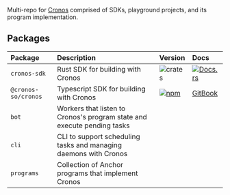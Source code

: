 Multi-repo for [Cronos](https://www.cronos.so/) comprised of SDKs, playground projects, and its program implementation.

## Packages

| Package | Description | Version | Docs |
| :-- | :-- | :--| :-- |
| `cronos-sdk` | Rust SDK for building with Cronos | ![crates](https://img.shields.io/crates/v/cronos-sdk?color=blue) | [![Docs.rs](https://docs.rs/cronos-sdk/badge.svg)](https://docs.rs/cronos-sdk/0.0.1/cronos_sdk)
| `@cronos-so/cronos` | Typescript SDK for building with Cronos | [![npm](https://img.shields.io/npm/v/@cronos-so/cronos.svg?color=blue)](https://www.npmjs.com/package/@cronos-so/cronos)  | [GitBook](https://docs.cronos.so/integrate/user-instructions)
| `bot` | Workers that listen to Cronos's program state and execute pending tasks
| `cli` | CLI to support scheduling tasks and managing daemons with Cronos
| `programs` | Collection of Anchor programs that implement Cronos
